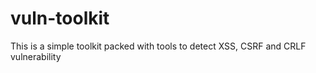 # vuln-toolkit

This is a simple toolkit packed with tools to detect XSS, CSRF and CRLF vulnerability

